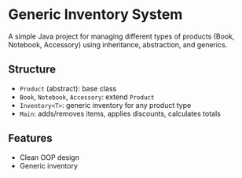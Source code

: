 # Generic Inventory System

A simple Java project for managing different types of products (Book, Notebook, Accessory) using inheritance, abstraction, and generics.

## Structure
- `Product` (abstract): base class
- `Book`, `Notebook`, `Accessory`: extend `Product`
- `Inventory<T>`: generic inventory for any product type
- `Main`: adds/removes items, applies discounts, calculates totals

## Features
- Clean OOP design
- Generic inventory
